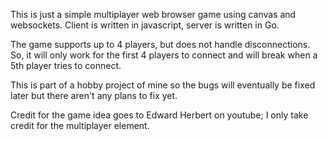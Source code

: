 This is just a simple multiplayer web browser game using canvas and websockets. Client is written in javascript, server
is written in Go.

The game supports up to 4 players, but does not handle disconnections. So, it will only work for the first 4 players to
connect and will break when a 5th player tries to connect.

This is part of a hobby project of mine so the bugs will eventually be fixed later but there aren't any plans to fix yet.

Credit for the game idea goes to Edward Herbert on youtube; I only take credit for the multiplayer element.
